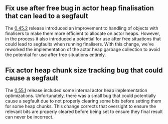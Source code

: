 ## Fix use after free bug in actor heap finalisation that can lead to a segfault

The [0.45.2](https://github.com/ponylang/ponyc/releases/tag/0.45.2) release introduced an improvement to handling of objects with finalisers to make them more efficient to allocate on actor heaps. However, in the process it also introduced a potential for use after free situations that could lead to segfaults when running finalisers. With this change, we've reworked the implementation of the actor heap garbage collection to avoid the potential for use after free situations entirely.

## Fix actor heap chunk size tracking bug that could cause a segfault

The [0.55.1](https://github.com/ponylang/ponyc/releases/tag/0.55.1) release included some internal actor heap implementation optimizations. Unfortunately, there was a small bug that could potentially cause a segfault due to not properly clearing some bits before setting them for some heap chunks. This change corrects that oversight to ensure the relevant bits are properly cleared before being set to ensure they final result can never be incorrect.

